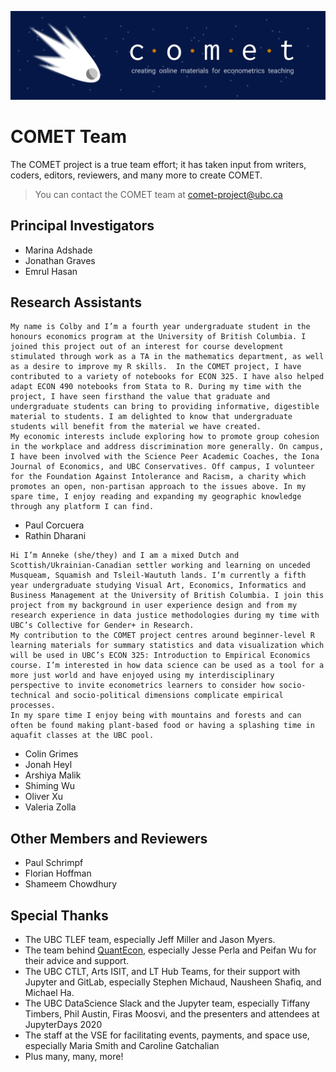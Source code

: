 ![COMET Banner](../media/banner_1.png)

# COMET Team

The COMET project is a true team effort; it has taken input from writers, coders, editors, reviewers, and many more to create COMET.  

> You can contact the COMET team at comet-project@ubc.ca

## Principal Investigators

* Marina Adshade
* Jonathan Graves
* Emrul Hasan

## Research Assistants

```{dropdown} • Colby Chambers
My name is Colby and I’m a fourth year undergraduate student in the honours economics program at the University of British Columbia. I joined this project out of an interest for course development stimulated through work as a TA in the mathematics department, as well as a desire to improve my R skills.  In the COMET project, I have contributed to a variety of notebooks for ECON 325. I have also helped adapt ECON 490 notebooks from Stata to R. During my time with the project, I have seen firsthand the value that graduate and undergraduate students can bring to providing informative, digestible material to students. I am delighted to know that undergraduate students will benefit from the material we have created.
My economic interests include exploring how to promote group cohesion in the workplace and address discrimination more generally. On campus, I have been involved with the Science Peer Academic Coaches, the Iona Journal of Economics, and UBC Conservatives. Off campus, I volunteer for the Foundation Against Intolerance and Racism, a charity which promotes an open, non-partisan approach to the issues above. In my spare time, I enjoy reading and expanding my geographic knowledge through any platform I can find.
```
* Paul Corcuera
* Rathin Dharani
```{dropdown} • Anneke Dresselhuis
Hi I’m Anneke (she/they) and I am a mixed Dutch and Scottish/Ukrainian-Canadian settler working and learning on unceded Musqueam, Squamish and Tsleil-Waututh lands. I’m currently a fifth year undergraduate studying Visual Art, Economics, Informatics and Business Management at the University of British Columbia. I join this project from my background in user experience design and from my research experience in data justice methodologies during my time with UBC’s Collective for Gender+ in Research.
My contribution to the COMET project centres around beginner-level R learning materials for summary statistics and data visualization which will be used in UBC’s ECON 325: Introduction to Empirical Economics course. I’m interested in how data science can be used as a tool for a more just world and have enjoyed using my interdisciplinary perspective to invite econometrics learners to consider how socio-technical and socio-political dimensions complicate empirical processes.
In my spare time I enjoy being with mountains and forests and can often be found making plant-based food or having a splashing time in aquafit classes at the UBC pool.
```
* Colin Grimes
* Jonah Heyl
* Arshiya Malik
* Shiming Wu
* Oliver Xu
* Valeria Zolla

## Other Members and Reviewers

* Paul Schrimpf
* Florian Hoffman
* Shameem Chowdhury

## Special Thanks

* The UBC TLEF team, especially Jeff Miller and Jason Myers.
* The team behind [QuantEcon](https://quantecon.org/), especially Jesse Perla and Peifan Wu for their advice and support.
* The UBC CTLT, Arts ISIT, and LT Hub Teams, for their support with Jupyter and GitLab, especially Stephen Michaud, Nausheen Shafiq, and Michael Ha.
* The UBC DataScience Slack and the Jupyter team, especially Tiffany Timbers, Phil Austin, Firas Moosvi, and the presenters and attendees at JupyterDays 2020
* The staff at the VSE for facilitating events, payments, and space use, especially Maria Smith and Caroline Gatchalian
* Plus many, many, more!